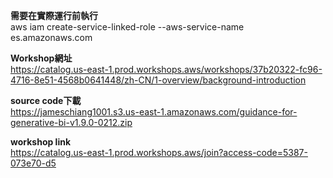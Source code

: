 **需要在實際運行前執行**\
aws iam create-service-linked-role --aws-service-name es.amazonaws.com

**Workshop網址**\
https://catalog.us-east-1.prod.workshops.aws/workshops/37b20322-fc96-4716-8e51-4568b0641448/zh-CN/1-overview/background-introduction

**source code下載**\
https://jameschiang1001.s3.us-east-1.amazonaws.com/guidance-for-generative-bi-v1.9.0-0212.zip

**workshop link**\
https://catalog.us-east-1.prod.workshops.aws/join?access-code=5387-073e70-d5
